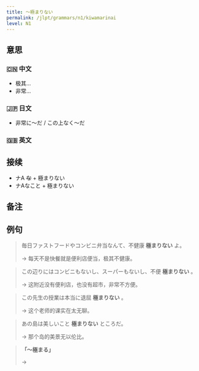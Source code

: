 ```yaml
---
title: 〜極まりない
permalink: /jlpt/grammars/n1/kiwamarinai
level: N1
---
```


## 意思

### 🇨🇳 中文

- 极其…
- 非常…

### 🇯🇵 日文

- 非常に〜だ / この上なく〜だ

### 🇬🇧 英文


## 接续

- ナA ~~な~~ + 極まりない
- ナAなこと + 極まりない

## 备注


## 例句

> 毎日ファストフードやコンビニ弁当なんて、不健康 **極まりない** よ。
>
> →  每天不是快餐就是便利店便当，极其不健康。

> この辺りにはコンビニもないし、スーパーもないし、不便 **極まりない** 。
>
> → 这附近没有便利店，也没有超市，非常不方便。

> この先生の授業は本当に退屈 **極まりない** 。
>
> → 这个老师的课实在太无聊。

> あの島は美しいこと **極まりない** ところだ。
>
> → 那个岛的美景无以伦比。

> **「〜極まる」**
>
> → 

